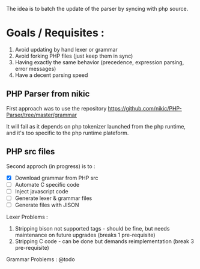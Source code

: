 The idea is to batch the update of the parser by syncing with php source.

# Goals / Requisites :

1. Avoid updating by hand lexer or grammar
2. Avoid forking PHP files (just keep them in sync)
3. Having exactly the same behavior (precedence, expression parsing, error messages)
4. Have a decent parsing speed

## PHP Parser from nikic 

First approach was to use the repository https://github.com/nikic/PHP-Parser/tree/master/grammar

It will fail as it depends on php tokenizer launched from the php runtime, and it's too specific to the php runtime plateform.

## PHP src files

Second approch (in progress) is to :

- [x] Download grammar from PHP src
- [ ] Automate C specific code
- [ ] Inject javascript code
- [ ] Generate lexer & grammar files
- [ ] Generate files with JISON

Lexer Problems :
1. Stripping bison not supported tags - should be fine, but needs maintenance on future upgrades (breaks 1 pre-requisite)
2. Stripping C code - can be done but demands reimplementation (break 3 pre-requisite)

Grammar Problems :
@todo